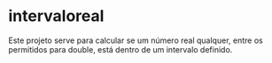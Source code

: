 # intervaloreal
Este projeto serve para calcular se um número real qualquer, entre os permitidos para double, está dentro de um intervalo definido.

